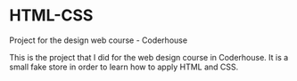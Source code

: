 # HTML-CSS
Project for the design web course - Coderhouse

This is the project that I did for the web design course in Coderhouse. It is a small fake store in order to learn how to apply HTML and CSS. 
